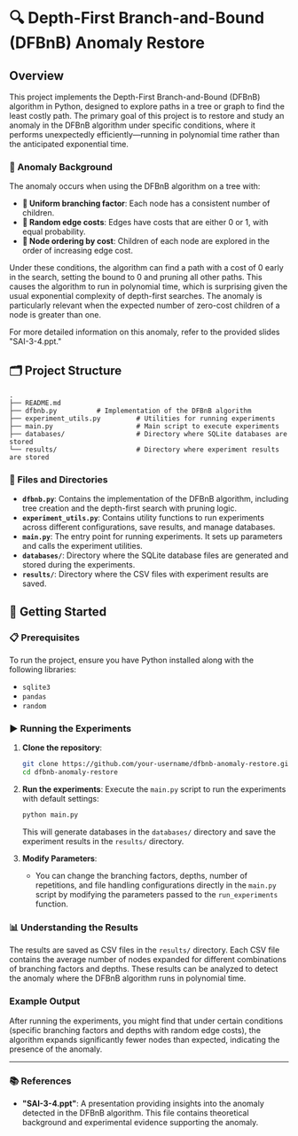 # 🔍 Depth-First Branch-and-Bound (DFBnB) Anomaly Restore

## Overview

This project implements the Depth-First Branch-and-Bound (DFBnB) algorithm in Python, designed to explore paths in a tree or graph to find the least costly path. The primary goal of this project is to restore and study an anomaly in the DFBnB algorithm under specific conditions, where it performs unexpectedly efficiently—running in polynomial time rather than the anticipated exponential time.

### 🧩 Anomaly Background

The anomaly occurs when using the DFBnB algorithm on a tree with:
- **🌳 Uniform branching factor**: Each node has a consistent number of children.
- **🎲 Random edge costs**: Edges have costs that are either 0 or 1, with equal probability.
- **🧮 Node ordering by cost**: Children of each node are explored in the order of increasing edge cost.

Under these conditions, the algorithm can find a path with a cost of 0 early in the search, setting the bound to 0 and pruning all other paths. This causes the algorithm to run in polynomial time, which is surprising given the usual exponential complexity of depth-first searches. The anomaly is particularly relevant when the expected number of zero-cost children of a node is greater than one.

For more detailed information on this anomaly, refer to the provided slides "SAI-3-4.ppt."

## 🗂️ Project Structure

```plaintext
.
├── README.md
├── dfbnb.py          # Implementation of the DFBnB algorithm
├── experiment_utils.py         # Utilities for running experiments
├── main.py                     # Main script to execute experiments
├── databases/                  # Directory where SQLite databases are stored
└── results/                    # Directory where experiment results are stored
```

### 📁 Files and Directories

- **`dfbnb.py`**: Contains the implementation of the DFBnB algorithm, including tree creation and the depth-first search with pruning logic.
- **`experiment_utils.py`**: Contains utility functions to run experiments across different configurations, save results, and manage databases.
- **`main.py`**: The entry point for running experiments. It sets up parameters and calls the experiment utilities.
- **`databases/`**: Directory where the SQLite database files are generated and stored during the experiments.
- **`results/`**: Directory where the CSV files with experiment results are saved.

## 🚀 Getting Started

### 📋 Prerequisites

To run the project, ensure you have Python installed along with the following libraries:

- `sqlite3`
- `pandas`
- `random`

### ▶️ Running the Experiments

1. **Clone the repository**:
   ```bash
   git clone https://github.com/your-username/dfbnb-anomaly-restore.git
   cd dfbnb-anomaly-restore
   ```

2. **Run the experiments**:
   Execute the `main.py` script to run the experiments with default settings:
   ```bash
   python main.py
   ```

   This will generate databases in the `databases/` directory and save the experiment results in the `results/` directory.

3. **Modify Parameters**:
   - You can change the branching factors, depths, number of repetitions, and file handling configurations directly in the `main.py` script by modifying the parameters passed to the `run_experiments` function.

### 📊 Understanding the Results

The results are saved as CSV files in the `results/` directory. Each CSV file contains the average number of nodes expanded for different combinations of branching factors and depths. These results can be analyzed to detect the anomaly where the DFBnB algorithm runs in polynomial time.

### Example Output

After running the experiments, you might find that under certain conditions (specific branching factors and depths with random edge costs), the algorithm expands significantly fewer nodes than expected, indicating the presence of the anomaly.

---

### 📚 References

- **"SAI-3-4.ppt"**: A presentation providing insights into the anomaly detected in the DFBnB algorithm. This file contains theoretical background and experimental evidence supporting the anomaly.



